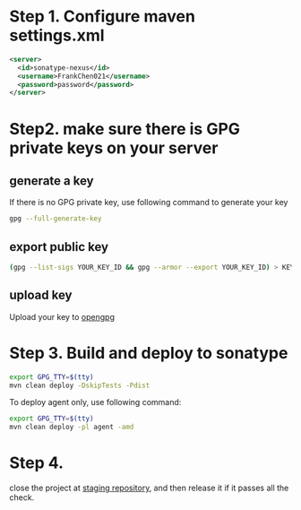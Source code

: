 # Step 1. Configure maven settings.xml
```xml
<server>
  <id>sonatype-nexus</id>
  <username>FrankChen021</username>
  <password>password</password>
</server>
```

# Step2. make sure there is GPG private keys on your server

## generate a key
If there is no GPG private key, use following command to generate your key
```bash
gpg --full-generate-key 
```

## export public key

```bash
(gpg --list-sigs YOUR_KEY_ID && gpg --armor --export YOUR_KEY_ID) > KEY
```

## upload key

Upload your key to [opengpg](https://keys.openpgp.org/upload/)

# Step 3. Build and deploy to sonatype

```bash
export GPG_TTY=$(tty)
mvn clean deploy -DskipTests -Pdist
```

To deploy agent only, use following command:
```bash
export GPG_TTY=$(tty)
mvn clean deploy -pl agent -amd
```

# Step 4.

close the project at [staging repository](https://s01.oss.sonatype.org), and then release it if it passes all the check.